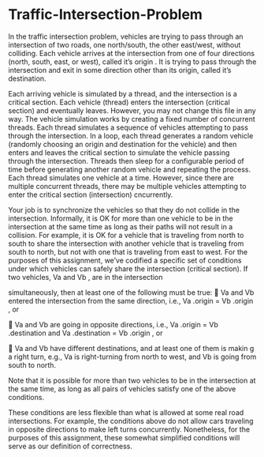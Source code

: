 # Traffic-Intersection-Problem
In the traffic intersection problem, vehicles are trying to pass through an intersection of two roads, one north/south, the other east/west, without colliding. Each vehicle arrives at the intersection from one of four directions (north, south, east, or west), called it’s origin . It is trying to pass through the intersection and exit in some direction other than its origin,
called it’s destination.

Each arriving vehicle is simulated by a thread, and the intersection is a critical section. Each vehicle (thread) enters the intersection (critical section) and eventually leaves. However, you may not change this file in any way. The vehicle simulation works by creating a fixed number of concurrent threads. 
                        Each thread simulates a sequence of vehicles attempting to pass through the intersection. In a loop, each thread
generates a random vehicle (randomly choosing an origin and destination for the vehicle) and then enters and leaves the critical section to simulate the vehicle passing through the intersection. Threads then sleep for a configurable period of time before generating another random vehicle and repeating the process. Each thread simulates one vehicle at a time.
                       However, since there are multiple concurrent threads, there may be multiple vehicles attempting to enter the critical section (intersection) cncurrently.
                       
Your job is to synchronize the vehicles so that they do not collide in the intersection. Informally, it is OK for more than one vehicle to be in the intersection at the same time as long as their paths will not result in a
collision. 
           For example, it is OK for a vehicle that  is traveling from north to south to share the intersection with another
vehicle that is traveling from south to north, but not with one that is traveling from east to west.
For the purposes of this assignment, we’ve codified a specific set of conditions under which vehicles can safely share the intersection (critical section). If two vehicles, Va and Vb , are in the intersection

simultaneously, then at least one of the following must be true:
 Va and Vb entered the intersection from the same direction, i.e., Va
.origin = Vb .origin , or

 Va and Vb are going in opposite directions, i.e.,
Va .origin = Vb .destination and Va .destination = Vb .origin , or

 Va and Vb have different destinations, and at least one of them is
makin g a right turn, e.g., Va is right-turning from north to west, and
Vb is going from south to north.

Note that it is possible for more than two vehicles to be in the intersection
at the same time, as long as all pairs of vehicles satisfy one of the above
conditions.

These conditions are less flexible than what is allowed at some real road intersections. For example, the conditions above do not allow cars
traveling in opposite directions to make left turns concurrently. Nonetheless, for the purposes of this assignment, these somewhat
simplified conditions will serve as our definition of correctness.
